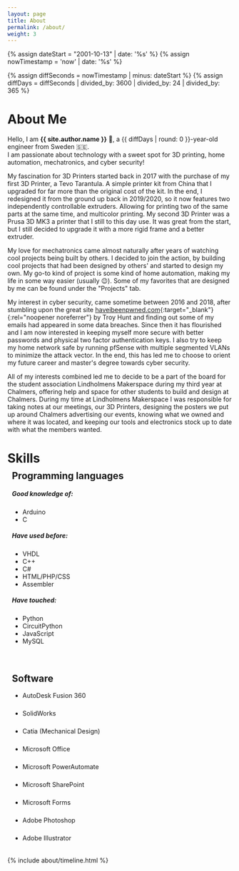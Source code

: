 ```yaml
---
layout: page
title: About
permalink: /about/
weight: 3
---
```


{% assign dateStart = "2001-10-13" | date: '%s' %}
{% assign nowTimestamp = 'now' | date: '%s' %}

{% assign diffSeconds = nowTimestamp | minus: dateStart %}
{% assign diffDays = diffSeconds | divided_by: 3600 | divided_by: 24 | divided_by: 365 %}

# **About Me**

Hello, I am **{{ site.author.name }}** :wave:, a {{ diffDays | round: 0 }}-year-old engineer from Sweden :sweden:.<br>
I am passionate about technology with a sweet spot for 3D printing, home automation, mechatronics, and cyber security! 

My fascination for 3D Printers started back in 2017 with the purchase of my first 3D Printer, a Tevo Tarantula. 
A simple printer kit from China that I upgraded for far more than the original cost of the kit. In the end, I redesigned it from the ground up back in 2019/2020, so it now features two independently controllable extruders. 
Allowing for printing two of the same parts at the same time, and multicolor printing. My second 3D Printer was a Prusa 3D MK3 a printer that I still to this day use. It was great from the start, but I still decided to upgrade it with a more rigid frame and a better extruder.

My love for mechatronics came almost naturally after years of watching cool projects being built by others. I decided to join the action, by building cool projects that had been designed by others' and started to design my own. My go-to kind of project is some kind of home automation, making my life in some way easier (usually :wink:). Some of my favorites that are designed by me can be found under the "Projects" tab.

My interest in cyber security, came sometime between 2016 and 2018, after stumbling upon the great site [haveibeenpwned.com](https://haveibeenpwned.com){:target="_blank"}{:rel="noopener noreferrer"} by Troy Hunt and finding out some of my emails had appeared in some data breaches. Since then it has flourished and I am now interested in keeping myself more secure with better passwords and physical two factor authentication keys. I also try to keep my home network safe by running pfSense with multiple segmented VLANs to minimize the attack vector. In the end, this has led me to choose to orient my future career and master's degree towards cyber security.

All of my interests combined led me to decide to be a part of the board for the student association Lindholmens Makerspace during my third year at Chalmers, offering help and space for other students to build and design at Chalmers. During my time at Lindholmens Makerspace I was responsible for taking notes at our meetings, our 3D Printers, designing the posters we put up around Chalmers advertising our events, knowing what we owned and where it was located, and keeping our tools and electronics stock up to date with what the members wanted.

<style>
	.column {
		float: left;
		width: 50%;
		padding: 10px;
	}
	
	.row:after {
		content: "";
		display: table;
		clear: both;
	}
	
	ul.Software li {
		margin-bottom: 23px;
	}
	
	h1.Title-Skills {
		margin-bottom: -30px;
	}
	
	@media screen and (max-width: 600px) {
		.column {
			width: 100%;
	}
</style>

<body>

<h1 class="Title-Skills"><b>Skills</b></h1>
<div class="row">
  <div class="column">
    <h2>Programming languages</h2>
    <h5>Good knowledge of:</h5>
	<ul>
		<li>Arduino</li>
		<li>C</li>
	</ul>
	<h5>Have used before:</h5>
	<ul>
		<li>VHDL</li>
		<li>C++</li>
		<li>C#</li>
		<li>HTML/PHP/CSS</li>
		<li>Assembler</li>
	</ul>
	<h5>Have touched:</h5>
	<ul>
		<li>Python</li>
		<li>CircuitPython</li>
		<li>JavaScript</li>
		<li>MySQL</li>
	</ul>
  </div>
  
  <div class="column">
    <h2>Software</h2>
    	<ul class="Software">
			<li>AutoDesk Fusion 360</li>
			<li>SolidWorks</li>
			<li>Catia (Mechanical Design)</li>
			<li>Microsoft Office</li>
			<li>Microsoft PowerAutomate</li>
			<li>Microsoft SharePoint</li>
			<li>Microsoft Forms</li>
			<li>Adobe Photoshop</li>
			<li>Adobe Illustrator</li>
		</ul>
  </div>
</div>

<div class="row">
{% include about/timeline.html %}
</div>